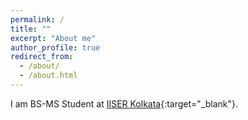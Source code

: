 ```yaml
---
permalink: /
title: ""
excerpt: "About me"
author_profile: true
redirect_from: 
  - /about/
  - /about.html
---
```


I am BS-MS Student at [IISER Kolkata](https://www.iiserkol.ac.in/web/en/){:target="_blank"}.
